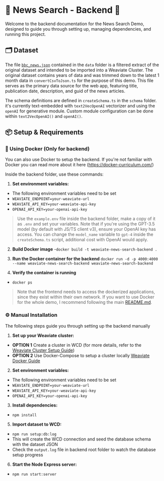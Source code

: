 # 🔧 News Search - Backend 🔧

Welcome to the backend documentation for the News Search Demo, designed to guide you through setting up, managing dependencies, and running this project.

## 🗂️ Dataset

The file [`bbc_news.json`](./data/bbc_news.json) contained in the `data` folder is a filtered extract of the original dataset and intended to be imported into a Weaviate Cluster. The original dataset contains years of data and was trimmed down to the latest 1 month data in `convertCsvToJson.ts` for the purpose of this demo. This file serves as the primary data source for the web app, featuring title, publication date, description, and guid of the news articles. 

The schema definitions are defined in `createSchema.ts` in the `schema` folder. it's currently text-embedded with `text2VecOpenAI` vectorizer and using the `openAI` for generative module.
Custom module configuration can be done within `text2VecOpenAI()` and `openAI()`.

## 📦 Setup & Requirements

### 🐳 Using Docker (Only for backend)

You can also use Docker to setup the backend. If you're not familiar with Docker you can read more about it here (https://docker-curriculum.com/)

Inside the backend folder, use these commands:

1. **Set environment variables:**
- The following environment variables need to be set
- ```WEAVIATE_ENDPOINT=your-weaviate-url```
- ```WEAVIATE_API_KEY=your-weaviate-api-key```
- ```OPENAI_API_KEY=your-openai-api-key```
> Use the `example.env` file inside the backend folder, make a copy of it as `.env` and set your variables.
> Note that if you're using the GPT-3.5 model (by default with JS/TS client v3), ensure your OpenAI key has access. You can change the `model_name` variable to `gpt-4` inside the `createSchema.ts` script, additional cost with OpenAI would apply.

2. **Build Docker image** 
-`docker build -t weaviate-news-search-backend .`

3. **Run the Docker container for the backend**
   `docker run -d -p 4000:4000 --name weaviate-news-search-backend weaviate-news-search-backend`

4. **Verify the container is running**
-  `docker ps`


> Note that the frontend needs to access the dockerized applications, since they exist within their own network. If you want to use Docker for the whole demo, I recommend following the main [README.md](../README.md).

### ⚙️ Manual Installation

The following steps guide you through setting up the backend manually

1. **Set up your Weaviate cluster:**
- **OPTION 1** Create a cluster in WCD (for more details, refer to the [Weaviate Cluster Setup Guide](https://weaviate.io/developers/wcs/guides/create-instance))
- **OPTION 2** Use Docker-Compose to setup a cluster locally [Weaviate Docker Guide](https://weaviate.io/developers/weaviate/installation/docker-compose)

2. **Set environment variables:**
- The following environment variables need to be set
- ```WEAVIATE_ENDPOINT=your-weaviate-url```
- ```WEAVIATE_API_KEY=your-weaviate-api-key```
- ```OPENAI_API_KEY=your-openai-api-key```

3. **Install dependencies:**
- `npm install`

5. **Import dataset to WCD:**
- `npm run setup:db:log`
- This will create the WCD connection and seed the database schema with the dataset JSON
- Check the `output.log` file in backend root folder to watch the database setup progress

6. **Start the Node Express server:**
- `npm run start:server`




